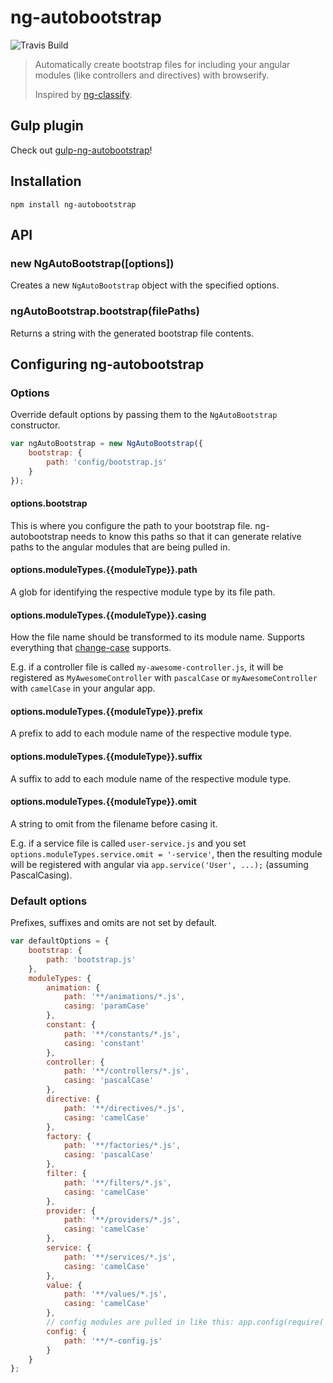 # ng-autobootstrap

![Travis Build](http://img.shields.io/travis/maximilianschmitt/ng-autobootstrap.svg?style=flat)

> Automatically create bootstrap files for including your angular modules (like controllers and directives) with browserify.
>
> Inspired by [ng-classify](https://github.com/CaryLandholt/ng-classify).

## Gulp plugin

Check out [gulp-ng-autobootstrap](https://github.com/maximilianschmitt/gulp-ng-autobootstrap)!

## Installation

```
npm install ng-autobootstrap
```

## API

### new NgAutoBootstrap([options])

Creates a new `NgAutoBootstrap` object with the specified options.

### ngAutoBootstrap.bootstrap(filePaths)

Returns a string with the generated bootstrap file contents.

## Configuring ng-autobootstrap

### Options

Override default options by passing them to the `NgAutoBootstrap` constructor.

``` js
var ngAutoBootstrap = new NgAutoBootstrap({
	bootstrap: {
		path: 'config/bootstrap.js'
	}
});
```

#### options.bootstrap

This is where you configure the path to your bootstrap file. ng-autobootstrap needs to know this paths so that it can generate relative paths to the angular modules that are being pulled in.

#### options.moduleTypes.{{moduleType}}.path

A glob for identifying the respective module type by its file path.

#### options.moduleTypes.{{moduleType}}.casing

How the file name should be transformed to its module name. Supports everything that [change-case](https://github.com/blakeembrey/change-case) supports.

E.g. if a controller file is called `my-awesome-controller.js`, it will be registered as `MyAwesomeController` with `pascalCase` or `myAwesomeController` with `camelCase` in your angular app.

#### options.moduleTypes.{{moduleType}}.prefix

A prefix to add to each module name of the respective module type.

#### options.moduleTypes.{{moduleType}}.suffix

A suffix to add to each module name of the respective module type.

#### options.moduleTypes.{{moduleType}}.omit

A string to omit from the filename before casing it.

E.g. if a service file is called `user-service.js` and you set `options.moduleTypes.service.omit = '-service'`, then the resulting module will be registered with angular via `app.service('User', ...);` (assuming PascalCasing).

### Default options

Prefixes, suffixes and omits are not set by default.

``` js
var defaultOptions = {
	bootstrap: {
		path: 'bootstrap.js'
	},
	moduleTypes: {
		animation: {
			path: '**/animations/*.js',
			casing: 'paramCase'
		},
		constant: {
			path: '**/constants/*.js',
			casing: 'constant'
		},
		controller: {
			path: '**/controllers/*.js',
			casing: 'pascalCase'
		},
		directive: {
			path: '**/directives/*.js',
			casing: 'camelCase'
		},
		factory: {
			path: '**/factories/*.js',
			casing: 'pascalCase'
		},
		filter: {
			path: '**/filters/*.js',
			casing: 'camelCase'
		},
		provider: {
			path: '**/providers/*.js',
			casing: 'camelCase'
		},
		service: {
			path: '**/services/*.js',
			casing: 'camelCase'
		},
		value: {
			path: '**/values/*.js',
			casing: 'camelCase'
		},
		// config modules are pulled in like this: app.config(require('./path/to-config'))
		config: {
			path: '**/*-config.js'
		}
	}
};
```